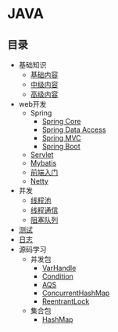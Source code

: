 # JAVA

## 目录

- 基础知识
  - [基础内容](基础知识/基础内容.md)
  - [中级内容](基础知识/中级内容.md)
  - [高级内容](高级内容.md)
- web开发
  - Spring
    - [Spring Core](web开发/Spring/SpringCore.md)
    - [Spring Data Access](web开发/Spring/SpringDataAccess.md)
    - [Spring MVC](web开发/Spring/SpringMVC.md)
    - [Spring Boot](web开发/Spring/SpringBoot.md)
  - [Servlet](web开发/javaweb.md)
  - [Mybatis](web开发/Mybatis.md)
  - [前端入门](web开发/前端.md)
  - [Netty](web开发/Netty.md)
- 并发
  - [线程池](并发/线程池.md)
  - [线程通信](并发/线程通信.md)
  - [阻塞队列](并发/阻塞队列.md)
- [测试](测试/README.md)
- [日志](日志/README.md)
- 源码学习
  - 并发包
    - [VarHandle](源码学习/并发/VarHandle.md)
    - [Condition](源码学习/并发/Condition.md)
    - [AQS](源码学习/并发/AbstractQueuedSynchronizer.md)
    - [ConcurrentHashMap](源码学习/并发/ConcurrentHashMap.md)
    - [ReentrantLock](源码学习/并发/ReentrantLock.md)
  - 集合包
    - [HashMap](源码学习/集合/HashMap.md)